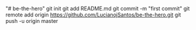 "# be-the-hero"  git init git add README.md git commit -m "first commit" git remote add origin https://github.com/LucianojSantos/be-the-hero.git git push -u origin master 
